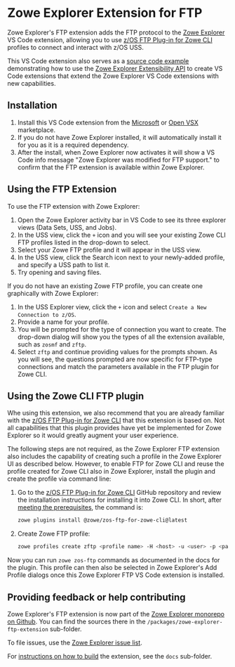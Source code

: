 # Zowe Explorer Extension for FTP

Zowe Explorer's FTP extension adds the FTP protocol to the [Zowe Explorer](https://github.com/zowe/vscode-extension-for-zowe) VS Code extension, allowing you to use [z/OS FTP Plug-in for Zowe CLI](https://github.com/zowe/zowe-cli-ftp-plugin) profiles to connect and interact with z/OS USS.

This VS Code extension also serves as a [source code example](https://github.com/zowe/vscode-extension-for-zowe/tree/master/packages/zowe-explorer-ftp-extension) demonstrating how to use the [Zowe Explorer Extensibility API](https://github.com/zowe/vscode-extension-for-zowe/tree/master/packages/zowe-explorer-api) to create VS Code extensions that extend the Zowe Explorer VS Code extensions with new capabilities.

## Installation

1. Install this VS Code extension from the [Microsoft](https://marketplace.visualstudio.com/items?itemName=Zowe.zowe-explorer-ftp-extension) or [Open VSX](https://open-vsx.org/extension/Zowe/zowe-explorer-ftp-extension) marketplace.
1. If you do not have Zowe Explorer installed, it will automatically install it for you as it is a required dependency.
1. After the install, when Zowe Explorer now activates it will show a VS Code info message "Zowe Explorer was modified for FTP support." to confirm that the FTP extension is available within Zowe Explorer.

## Using the FTP Extension

To use the FTP extension with Zowe Explorer:

1. Open the Zowe Explorer activity bar in VS Code to see its three explorer views (Data Sets, USS, and Jobs).
1. In the USS view, click the `+` icon and you will see your existing Zowe CLI FTP profiles listed in the drop-down to select.
1. Select your Zowe FTP profile and it will appear in the USS view.
1. In the USS view, click the Search icon next to your newly-added profile, and specify a USS path to list it.
1. Try opening and saving files.

If you do not have an existing Zowe FTP profile, you can create one graphically with Zowe Explorer:

1. In the USS Explorer view, click the `+` icon and select `Create a New Connection to z/OS`.
1. Provide a name for your profile.
1. You will be prompted for the type of connection you want to create. The drop-down dialog will show you the types of all the extension available, such as `zosmf` and `zftp`.
1. Select `zftp` and continue providing values for the prompts shown. As you will see, the questions prompted are now specific for FTP-type connections and match the parameters available in the FTP plugin for Zowe CLI.

## Using the Zowe CLI FTP plugin

Whe using this extension, we also recommend that you are already familiar with the [z/OS FTP Plug-in for Zowe CLI](https://github.com/zowe/zowe-cli-ftp-plugin) that this extension is based on. Not all capabilities that this plugin provides have yet be implemented for Zowe Explorer so it would greatly augment your user experience.

The following steps are not required, as the Zowe Explorer FTP extension also includes the capability of creating such a profile in the Zowe Explorer UI as described below. However, to enable FTP for Zowe CLI and reuse the profile created for Zowe CLI also in Zowe Explorer, install the plugin and create the profile via command line:

1. Go to the [z/OS FTP Plug-in for Zowe CLI](https://github.com/zowe/zowe-cli-ftp-plugin) GitHub repository and review the installation instructions for installing it into Zowe CLI. In short, after [meeting the prerequisites](https://github.com/zowe/zowe-cli-ftp-plugin#software-requirements), the command is:

   ```bash
   zowe plugins install @zowe/zos-ftp-for-zowe-cli@latest
   ```

1. Create Zowe FTP profile:

   ```bash
   zowe profiles create zftp <profile name> -H <host> -u <user> -p <password> -P <port>
   ```

Now you can run `zowe zos-ftp` commands as documented in the docs for the plugin. This profile can then also be selected in Zowe Explorer's Add Profile dialogs once this Zowe Explorer FTP VS Code extension is installed.

## Providing feedback or help contributing

Zowe Explorer's FTP extension is now part of the [Zowe Explorer monorepo on Github](https://github.com/zowe/vscode-extension-for-zowe). You can find the sources there in the `/packages/zowe-explorer-ftp-extension` sub-folder.

To file issues, use the [Zowe Explorer issue list](https://github.com/zowe/vscode-extension-for-zowe/issues).

For [instructions on how to build](https://github.com/zowe/vscode-extension-for-zowe/tree/master/packages/zowe-explorer-ftp-extension/docs/README.md) the extension, see the `docs` sub-folder.
